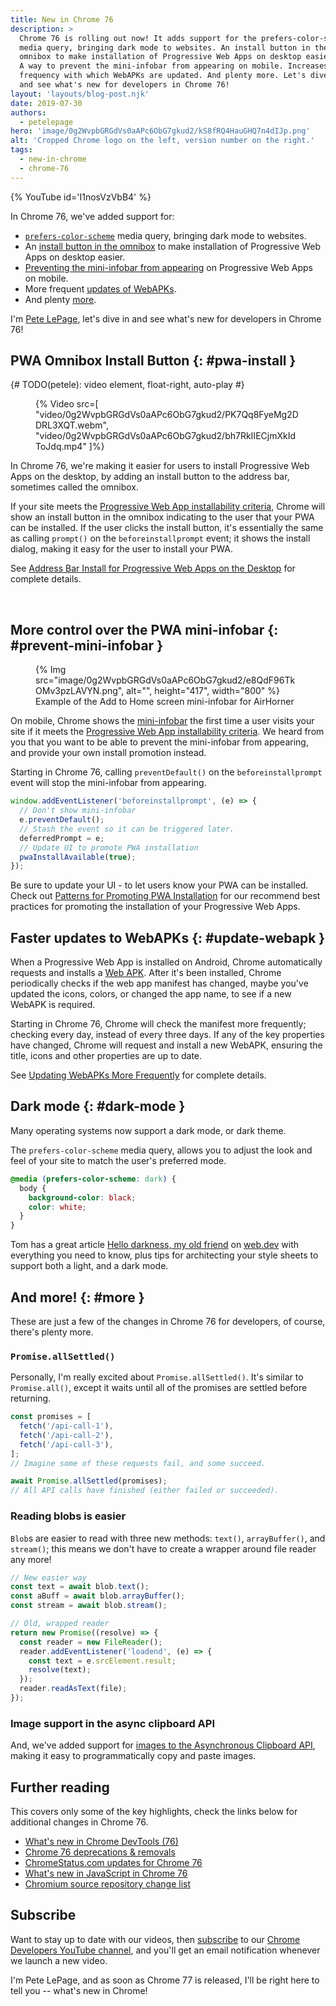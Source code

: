 ```yaml
---
title: New in Chrome 76
description: >
  Chrome 76 is rolling out now! It adds support for the prefers-color-scheme
  media query, bringing dark mode to websites. An install button in the
  omnibox to make installation of Progressive Web Apps on desktop easier.
  A way to prevent the mini-infobar from appearing on mobile. Increases the
  frequency with which WebAPKs are updated. And plenty more. Let's dive in
  and see what's new for developers in Chrome 76!
layout: 'layouts/blog-post.njk'
date: 2019-07-30
authors:
  - petelepage
hero: 'image/0g2WvpbGRGdVs0aAPc6ObG7gkud2/kS8fRQ4HauGHQ7n4dIJp.png'
alt: 'Cropped Chrome logo on the left, version number on the right.'
tags:
  - new-in-chrome
  - chrome-76
---
```


{% YouTube id='I1nosVzVbB4' %}

In Chrome 76, we've added support for:

* [`prefers-color-scheme`](#dark-mode) media query, bringing dark mode to
  websites.
* An [install button in the omnibox](#pwa-install) to make installation of
  Progressive Web Apps on desktop easier.
* [Preventing the mini-infobar from appearing](#prevent-mini-infobar) on
  Progressive Web Apps on mobile.
* More frequent [updates of WebAPKs](#update-webapk).
* And plenty [more](#more).

I'm [Pete LePage](https://petelepage.com/), let's dive in and see
what's new for developers in Chrome 76!

## PWA Omnibox Install Button {: #pwa-install }

{# TODO(petele): video element, float-right, auto-play #}
<figure class="float-right">
{% Video src=[
  "video/0g2WvpbGRGdVs0aAPc6ObG7gkud2/PK7Qq8FyeMg2DDRL3XQT.webm",
  "video/0g2WvpbGRGdVs0aAPc6ObG7gkud2/bh7RkIIECjmXkIdToJdq.mp4"
]%}
</figure>

In Chrome 76, we're making it easier for users to install Progressive Web Apps
on the desktop, by adding an install button to the address bar, sometimes
called the omnibox.

If your site meets the
[Progressive Web App installability criteria][pwa-install-criteria], Chrome
will show an install button in the omnibox indicating to the user that your
PWA can be installed. If the user clicks the install button, it's essentially
the same as calling `prompt()` on the `beforeinstallprompt` event;
it shows the install dialog, making it easy for the user to install your PWA.

See [Address Bar Install for Progressive Web Apps on the Desktop][pwa-install]
for complete details.

[pwa-install-criteria]: https://developers.google.com/web/fundamentals/app-install-banners/#criteria
[pwa-install]: https://developers.google.com/web/updates/2019/06/pwa-install-addressbar

<br style="clear:both;">

## More control over the PWA mini-infobar {: #prevent-mini-infobar }

<figure class="float-right">
  {% Img src="image/0g2WvpbGRGdVs0aAPc6ObG7gkud2/e8QdF96TkOMv3pzLAVYN.png", alt="", height="417", width="800" %}
  <figcaption>
    Example of the Add to Home screen mini-infobar for AirHorner
  </figcaption>
</figure>

On mobile, Chrome shows the [mini-infobar][mini-infobar] the first time a user visits your
site if it meets the [Progressive Web App installability criteria][pwa-install-criteria].
We heard from you that you want to be able to prevent the mini-infobar from
appearing, and provide your own install promotion instead.

Starting in Chrome 76, calling `preventDefault()` on the `beforeinstallprompt`
event will stop the mini-infobar from appearing.

```js
window.addEventListener('beforeinstallprompt', (e) => {
  // Don't show mini-infobar
  e.preventDefault();
  // Stash the event so it can be triggered later.
  deferredPrompt = e;
  // Update UI to promote PWA installation
  pwaInstallAvailable(true);
});
```

Be sure to update your UI - to let users know your PWA can be installed.
Check out [Patterns for Promoting PWA Installation][patterns-mobile] for
our recommend best practices for promoting the installation of your
Progressive Web Apps.

[patterns-mobile]: https://developers.google.com/web/fundamentals/app-install-banners/promoting-install-mobile
[mini-infobar]: https://developers.google.com/web/fundamentals/app-install-banners/#mini-info-bar

## Faster updates to WebAPKs {: #update-webapk }

When a Progressive Web App is installed on Android, Chrome automatically
requests and installs a [Web APK][web-apk]. After it's been installed,
Chrome periodically checks if the web app manifest has changed,
maybe you've updated the icons, colors, or changed the app name, to see if
a new WebAPK is required.

Starting in Chrome 76, Chrome will check the manifest more frequently;
checking every day, instead of every three days. If any of the key properties
have changed, Chrome will request and install a new WebAPK, ensuring the
title, icons and other properties are up to date.

See [Updating WebAPKs More Frequently][updating-webapk] for complete details.

[web-apk]: https://developers.google.com/web/fundamentals/integration/webapks
[updating-webapk]: https://developers.google.com/web/updates/2019/06/webapk-update-frequency

## Dark mode {: #dark-mode }

Many operating systems now support a dark mode, or dark theme.

The `prefers-color-scheme` media query, allows you to adjust the look and feel
of your site to match the user's preferred mode.

```css
@media (prefers-color-scheme: dark) {
  body {
    background-color: black;
    color: white;
  }
}
```

Tom has a great article [Hello darkness, my old friend][dark-article] on
[web.dev](https://web.dev/blog/) with everything you need to know, plus tips
for architecting your style sheets to support both a light,
and a dark mode.

[dark-article]: https://web.dev/prefers-color-scheme/

## And more! {: #more }

These are just a few of the changes in Chrome 76 for developers, of course,
there's plenty more.

### `Promise.allSettled()`

Personally, I'm really excited about `Promise.allSettled()`. It's similar to
`Promise.all()`, except it waits until all of the promises are settled before
returning.

```js
const promises = [
  fetch('/api-call-1'),
  fetch('/api-call-2'),
  fetch('/api-call-3'),
];
// Imagine some of these requests fail, and some succeed.

await Promise.allSettled(promises);
// All API calls have finished (either failed or succeeded).
```

### Reading blobs is easier

`Blob`s are easier to read with three new methods: `text()`, `arrayBuffer()`,
and `stream()`; this means we don't have to create a wrapper around file
reader any more!

```js
// New easier way
const text = await blob.text();
const aBuff = await blob.arrayBuffer();
const stream = await blob.stream();

// Old, wrapped reader
return new Promise((resolve) => {
  const reader = new FileReader();
  reader.addEventListener('loadend', (e) => {
    const text = e.srcElement.result;
    resolve(text);
  });
  reader.readAsText(file);
});
```

### Image support in the async clipboard API

And, we've added support for
[images to the Asynchronous Clipboard API][img-async-clipboard], making it
easy to programmatically copy and paste images.

[img-async-clipboard]: https://developers.google.com/web/updates/2019/07/image-support-for-async-clipboard

## Further reading

This covers only some of the key highlights, check the links below for
additional changes in Chrome 76.

* [What's new in Chrome DevTools (76)](/blog/new-in-devtools-76)
* [Chrome 76 deprecations & removals](https://developers.google.com/web/updates/2019/06/chrome-76-deps-rems)
* [ChromeStatus.com updates for Chrome 76](https://www.chromestatus.com/features#milestone%3D76)
* [What's new in JavaScript in Chrome 76](https://v8.dev/blog/v8-release-76)
* [Chromium source repository change list](https://chromium.googlesource.com/chromium/src/+log/75.0.3770.67..76.0.3809.88)

## Subscribe

Want to stay up to date with our videos, then [subscribe](https://goo.gl/6FP1a5)
to our [Chrome Developers YouTube channel](https://www.youtube.com/user/ChromeDevelopers/),
and you'll get an email notification whenever we launch a new video.

I'm Pete LePage, and as soon as Chrome 77 is released, I'll be right
here to tell you -- what's new in Chrome!
